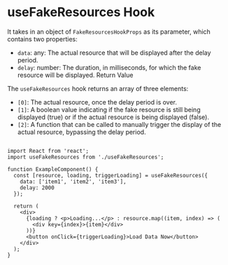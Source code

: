 # useFakeResources Hook
It takes in an object of `FakeResourcesHookProps` as its parameter, which contains two properties:

* `data`: any: The actual resource that will be displayed after the delay period.
* `delay`: number: The duration, in milliseconds, for which the fake resource will be displayed.
Return Value

The `useFakeResources` hook returns an array of three elements:

* `[0]`: The actual resource, once the delay period is over.  
* `[1]`: A boolean value indicating if the fake resource is still being displayed (true) or if the actual resource is being displayed (false).  
* `[2]`: A function that can be called to manually trigger the display of the actual resource, bypassing the delay period.  


```tsx

import React from 'react';
import useFakeResources from './useFakeResources';

function ExampleComponent() {
  const [resource, loading, triggerLoading] = useFakeResources({
    data: ['item1', 'item2', 'item3'],
    delay: 2000
  });

  return (
    <div>
      {loading ? <p>Loading...</p> : resource.map((item, index) => (
        <div key={index}>{item}</div>
      ))}
      <button onClick={triggerLoading}>Load Data Now</button>
    </div>
  );
}


```
